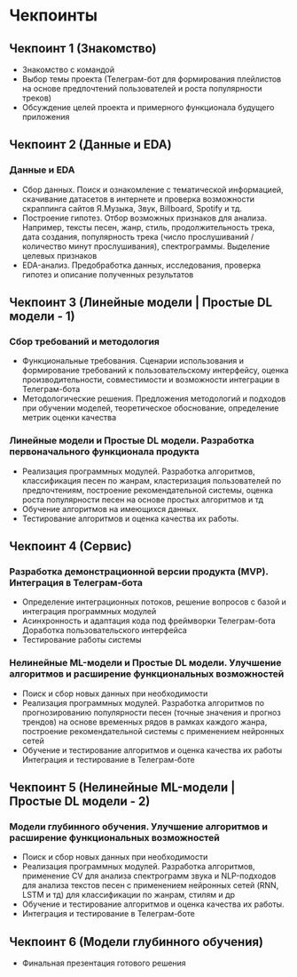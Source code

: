 # Чекпоинты

## Чекпоинт 1 (Знакомство)
- Знакомство с командой
- Выбор темы проекта (Телеграм-бот для формирования плейлистов  на основе предпочтений пользователей и роста популярности треков)
- Обсуждение целей проекта и примерного функционала будущего приложения

## Чекпоинт 2 (Данные и EDA)

### Данные и EDA
- Сбор данных. Поиск и ознакомление с тематической информацией, скачивание датасетов в интернете и проверка возможности скраппинга сайтов Я.Музыка, Звук, Billboard, Spotify и тд.
- Построение гипотез. Отбор возможных признаков для анализа. Например, тексты песен, жанр, стиль, продолжительность трека, дата создания, популярность трека (число прослушиваний / количество минут прослушивания), спектрограммы. Выделение целевых признаков
-   EDA-анализ. Предобработка данных, исследования, проверка гипотез и описание полученных результатов

## Чекпоинт 3 (Линейные модели  | Простые DL модели - 1)

### Сбор требований и методология
- Функциональные требования. Сценарии использования и формирование требований к пользовательскому интерфейсу, оценка производительности, совместимости и возможности интеграции в Телеграм-бота
- Методологические решения. Предложения методологий и подходов при обучении моделей, теоретическое обоснование, определение метрик оценки качества

### Линейные модели и Простые DL модели. Разработка первоначального функционала продукта
- Реализация программных модулей. Разработка алгоритмов, классификация песен по жанрам, кластеризация пользователей по предпочтениям, построение рекомендательной системы, оценка роста популярности песен на основе простых алгоритмов и тд
- Обучение алгоритмов на имеющихся данных.
- Тестирование алгоритмов и оценка качества их работы.

## Чекпоинт 4 (Сервис)

### Разработка демонстрационной версии продукта (MVP). Интеграция в Телеграм-бота
- Определение интеграционных потоков, решение вопросов с базой и интеграция программных модулей
- Асинхронность и адаптация кода под фреймворки Телеграм-бота
Доработка пользовательского интерфейса
- Тестирование работы системы

### Нелинейные ML-модели и Простые DL модели. Улучшение алгоритмов и расширение функциональных возможностей
- Поиск и сбор новых данных при необходимости
- Реализация программных модулей. Разработка алгоритмов по прогнозированию популярности песен (точные значения и прогноз трендов) на основе временных рядов в рамках каждого жанра, построение рекомендательной системы с применением нейронных сетей
- Обучение и тестирование алгоритмов и оценка качества их работы
Интеграция и тестирование в Телеграм-боте

## Чекпоинт 5 (Нелинейные ML-модели | Простые DL модели - 2)

### Модели глубинного обучения. Улучшение алгоритмов и расширение функциональных возможностей
- Поиск и сбор новых данных при необходимости
- Реализация программных модулей. Разработка алгоритмов, применение CV для анализа спектрограмм звука и NLP-подходов для анализа текстов песен с применением нейронных сетей (RNN, LSTM и тд) для классификации по жанрам, стилям и др
- Обучение и тестирование алгоритмов и оценка качества их работы.
- Интеграция и тестирование в Телеграм-боте

## Чекпоинт 6 (Модели глубинного обучения)

- Финальная презентация готового решения
